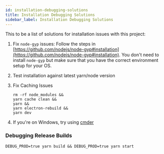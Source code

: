 ```yaml
---
id: installation-debugging-solutions
title: Installation Debugging Solutions
sidebar_label: Installation Debugging Solutions
---
```


This  to be a list of solutions for installation issues with this project:
1. Fix `node-gyp` issues:
   Follow the steps in [https://github.com/nodejs/node-gyp#installation](https://github.com/nodejs/node-gyp#installation). You don't need to install `node-gyp` but make sure that you have the correct environment setup for your OS.
2. Test installation against latest yarn/node version
3. Fix Caching Issues
   
   ```
   rm -rf node_modules &&
   yarn cache clean &&
   yarn &&
   yarn electron-rebuild &&
   yarn dev
   ```
4. If you're on Windows, try using [cmder](http://cmder.net)

### Debugging Release Builds

`DEBUG_PROD=true yarn build && DEBUG_PROD=true yarn start`
